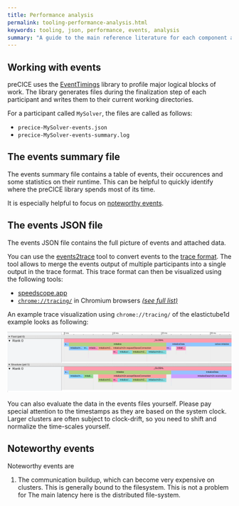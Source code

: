 ```yaml
---
title: Performance analysis
permalink: tooling-performance-analysis.html
keywords: tooling, json, performance, events, analysis
summary: "A guide to the main reference literature for each component and feature of preCICE"
---
```


## Working with events

preCICE uses the [EventTimings](https://github.com/precice/EventTimings) library to profile major logical blocks of work.
The library generates files during the finalization step of each participant and writes them to their current working directories.

For a participant called `MySolver`, the files are called as follows:

* `precice-MySolver-events.json`
* `precice-MySolver-events-summary.log`


## The events summary file

The events summary file contains a table of events, their occurences and some statistics on their runtime.
This can be helpful to quickly identify where the preCICE library spends most of its time.

It is especially helpful to focus on [noteworthy events](#noteworthy-events).


## The events JSON file

The events JSON file contains the full picture of events and attached data.

You can use the [events2trace](https://raw.githubusercontent.com/precice/EventTimings/master/extra/events2trace.py) tool to convert events to the [trace format](https://docs.google.com/document/d/1CvAClvFfyA5R-PhYUmn5OOQtYMH4h6I0nSsKchNAySU/view).
The tool allows to merge the events output of multiple participants into a single output in the trace format.
This trace format can then be visualized using the following tools:

* [speedscope.app](https://www.speedscope.app/)
* [`chrome://tracing/`](chrome://tracing/) in Chromium browsers [_(see full list)_](https://en.wikipedia.org/wiki/Chromium_(web_browser)#Active)

An example trace visualization using `chrome://tracing/` of the elastictube1d example looks as following:

![Trace example](images/docs/tooling/elastictube1d-events.png)


You can also evaluate the data in the events files yourself.
Please pay special attention to the timestamps as they are based on the system clock.
Larger clusters are often subject to clock-drift, so you need to shift and normalize the time-scales yourself.

## Noteworthy events

Noteworthy events are

1. The communication buildup, which can become very expensive on clusters. This is generally bound to the filesystem. This is not a problem for The main latency here is the distributed file-system.
